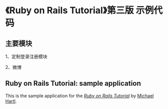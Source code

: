 # 《Ruby on Rails Tutorial》第三版 示例代码

## 主要模块

1、定制登录注册模块

2、微博

## Ruby on Rails Tutorial: sample application
This is the sample application for
the [*Ruby on Rails Tutorial*](http://railstutorial.org/)
by [Michael Hartl](http://michaelhartl.com/).
